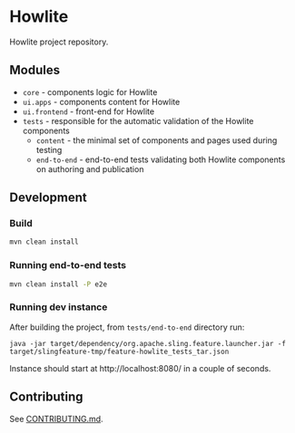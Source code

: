 # Howlite

Howlite project repository.

## Modules
- `core` - components logic for Howlite
- `ui.apps` - components content for Howlite
- `ui.frontend` - front-end for Howlite
- `tests` - responsible for the automatic validation of the Howlite components
    - `content` - the minimal set of components and pages used during testing
    - `end-to-end` - end-to-end tests validating both Howlite components on authoring and publication
## Development

### Build

```bash
mvn clean install
```

### Running end-to-end tests

```bash
mvn clean install -P e2e
```

### Running dev instance
After building the project, from `tests/end-to-end` directory run:

```
java -jar target/dependency/org.apache.sling.feature.launcher.jar -f target/slingfeature-tmp/feature-howlite_tests_tar.json
```

Instance should start at http://localhost:8080/ in a couple of seconds.

## Contributing
See [CONTRIBUTING.md](./CONTRIBUTING.md).
